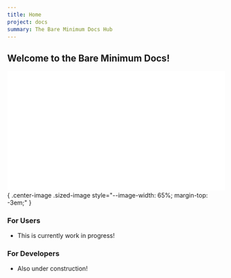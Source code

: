 ```yaml
---
title: Home
project: docs
summary: The Bare Minimum Docs Hub
---
```


## Welcome to the Bare Minimum Docs!

![bare minimum banner](assets/bmheader2.png){ .center-image .sized-image style="--image-width: 65%; margin-top: -3em;" }

### For Users

- This is currently work in progress!

### For Developers

- Also under construction!
